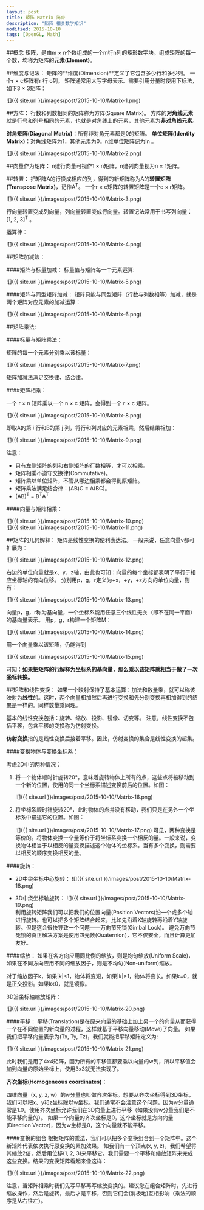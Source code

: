 ```yaml
---
layout: post
title: 矩阵 Matrix 简介
description: "矩阵 相关数学知识"
modified: 2015-10-10
tags: [OpenGL, Math]
---
```


##概念
矩阵，是由m × n个数组成的一个m行n列的矩形数字块。组成矩阵的每一个数，均称为矩阵的**元素(Element)**。

##维度与记法：
矩阵的**维度(Dimension)**定义了它包含多少行和多少列。
一个r × c矩阵有r 行 c列。
矩阵通常用大写字母表示。需要引用分量时使用下标法，如下3 × 3矩阵：

![]({{ site.url }}/images/post/2015-10-10/Matrix-1.png)

##方阵：
行数和列数相同的矩阵称为方阵(Square Matrix)。
方阵的**对角线元素**就是行号和列号相同的元素，也就是对角线上的元素，其他元素为**非对角线元素**。

**对角矩阵(Diagonal Matrix)**：所有非对角元素都是0的矩阵。
**单位矩阵(Identity Matrix)**：对角线矩阵为1，其他元素为0。n维单位矩阵记为In 。

![]({{ site.url }}/images/post/2015-10-10/Matrix-2.png)

##向量作为矩阵：
n维行向量可视作1 × n矩阵，n维列向量视为n × 1矩阵。

##转置：
把矩阵A的行换成相应的列，得到的新矩阵称为A的**转置矩阵(Transpose Matrix)**，记作A<sup>T</sup>。
一个r × c矩阵的转置矩阵是一个c × r矩阵。

![]({{ site.url }}/images/post/2015-10-10/Matrix-3.png)

行向量转置变成列向量，列向量转置变成行向量。转置记法常用于书写列向量：[1, 2, 3]<sup>T</sup> 。

运算律：

![]({{ site.url }}/images/post/2015-10-10/Matrix-4.png)

##矩阵加减法：

####矩阵与标量加减：
标量值与矩阵每一个元素运算:

![]({{ site.url }}/images/post/2015-10-10/Matrix-5.png)

####矩阵与同型矩阵加减：
矩阵只能与同型矩阵（行数与列数相等）加减，就是两个矩阵对应元素的加减运算：

![]({{ site.url }}/images/post/2015-10-10/Matrix-6.png)
	
##矩阵乘法:

####标量与矩阵乘法：

矩阵的每一个元素分别乘以该标量：
	
![]({{ site.url }}/images/post/2015-10-10/Matrix-7.png)

矩阵加减法满足交换律、结合律。

####矩阵相乘：

一个 r × n 矩阵乘以一个 n × c 矩阵，会得到一个 r × c 矩阵。
	
![]({{ site.url }}/images/post/2015-10-10/Matrix-8.png)

即取A的第 i 行和B的第 j 列，将行和列对应的元素相乘，然后结果相加：
	
![]({{ site.url }}/images/post/2015-10-10/Matrix-9.png)
	
注意：

* 只有左侧矩阵的列和右侧矩阵的行数相等，才可以相乘。
* 矩阵相乘不遵守交换律(Commutative)。
* 矩阵乘以单位矩阵，不管从哪边相乘都会得到原矩阵。
* 矩阵乘法满足结合律：(AB)C = A(BC)。
* (AB)<sup>T</sup> = B<sup>T</sup>A<sup>T</sup>
		
####向量与矩阵相乘：
	
![]({{ site.url }}/images/post/2015-10-10/Matrix-10.png)	
![]({{ site.url }}/images/post/2015-10-10/Matrix-11.png)	
        
##矩阵的几何解释：
矩阵是线性变换的便利表达法。
一般来说，任意向量v都可扩展为：

![]({{ site.url }}/images/post/2015-10-10/Matrix-12.png)	

右边的单位向量就是x、y、z轴，由此也可知：向量的每个坐标都表明了平行于相应坐标轴的有向位移。
分别用p，g，r定义为+x，+y，+z方向的单位向量，则有：

![]({{ site.url }}/images/post/2015-10-10/Matrix-13.png)	

向量p，g，r称为基向量，一个坐标系能用任意三个线性无关（即不在同一平面）的基向量表示。
用p，g，r构建一个矩阵M：

![]({{ site.url }}/images/post/2015-10-10/Matrix-14.png)	

用一个向量乘以该矩阵，仍能得到

![]({{ site.url }}/images/post/2015-10-10/Matrix-15.png)
	
可知：**如果把矩阵的行解释为坐标系的基向量，那么乘以该矩阵就相当于做了一次坐标转换。**


##矩阵和线性变换：
如果一个映射保持了基本运算：加法和数量乘，就可以称该映射为**线性**的。这时，两个向量相加然后再进行变换和先分别变换再相加得到的结果是一样的。同样数量乘同理。

基本的线性变换包括：旋转、缩放、投影、镜像、切变等。
注意，线性变换不包括平移，包含平移的变换称为仿射变换。

**仿射变换**指的是线性变换后接着平移。因此，仿射变换的集合是线性变换的超集。

####变换物体与变换坐标系：

考虑2D中的两种情况：

1. 将一个物体顺时针旋转20°，意味着旋转物体上所有的点，这些点将被移动到一个新的位置，使用的同一个坐标系描述变换前后的位置。如图：

    ![]({{ site.url }}/images/post/2015-10-10/Matrix-16.png)

2. 将坐标系顺时针旋转20°，此时物体的点并没有移动，我们只是在另外一个坐标系中描述它的位置。如图：

    ![]({{ site.url }}/images/post/2015-10-10/Matrix-17.png)    可见，两种变换是等价的。将物体变换一个量等价于将坐标系变换一个相反的量。一般来说，变换物体相当于以相反的量变换描述这个物体的坐标系。当有多个变换，则需要以相反的顺序变换相反的量。

####旋转：

* 2D中绕坐标中心旋转：
    ![]({{ site.url }}/images/post/2015-10-10/Matrix-18.png)
    
* 3D中绕坐标轴旋转：
    ![]({{ site.url }}/images/post/2015-10-10/Matrix-19.png)    
    利用旋转矩阵我们可以把我们的位置向量(Position Vectors)沿一个或多个轴进行旋转。也可以把多个矩阵结合起来，比如先沿着X轴旋转再沿着Y轴旋转。但是这会很快导致一个问题——万向节死锁(Gimbal Lock)。
    避免万向节死锁的真正解决方案是使用四元数(Quaternion)，它不仅安全，而且计算更加友好。
    
####缩放：
如果在各方向应用同比例的缩放，则是均匀缩放(Uniform Scale)，如果在不同方向应用不同的缩放因子，则是不均匀(Non-uniform)缩放。

对于缩放因子k，如果\|k\|<1，物体将变短，如果\|k\|>1，物体将变长。如果k=0，就是正交投影。如果k<0，就是镜像。

3D沿坐标轴缩放矩阵：

![]({{ site.url }}/images/post/2015-10-10/Matrix-20.png)

####平移：
平移(Translation)是在原来向量的基础上加上另一个的向量从而获得一个在不同位置的新向量的过程，这样就基于平移向量移动(Move)了向量。
如果我们把平移向量表示为(Tx, Ty, Tz)，我们就能把平移矩阵定义为:

![]({{ site.url }}/images/post/2015-10-10/Matrix-21.png)

此时我们是用了4x4矩阵，因为所有的平移值都要乘以向量的w列，所以平移值会加到向量的原始坐标上，使用3x3就无法实现了。

**齐次坐标(Homogeneous coordinates)：**

四维向量（x, y, z, w）的w分量也叫做齐次坐标。想要从齐次坐标得到3D坐标，我们可以把x、y和z坐标除以w坐标。我们通常不会注意这个问题，因为w分量通常是1.0。使用齐次坐标允许我们在3D向量上进行平移（如果没有w分量我们是不能平移向量的）。
如果一个向量的齐次坐标是0，这个坐标就是方向向量(Direction Vector)，因为w坐标是0，这个向量就不能平移。

####变换的组合
根据矩阵的乘法，我们可以把多个变换组合到一个矩阵中。这个新矩阵代表依次执行原变换的累加效果。
如我们有一个顶点(x, y, z)，我们希望将其缩放2倍，然后用位移(1, 2, 3)来平移它。我们需要一个平移和缩放矩阵来完成这些变换。结果的变换矩阵看起来像这样：

![]({{ site.url }}/images/post/2015-10-10/Matrix-22.png)

注意，当矩阵相乘时我们先写平移再写缩放变换的。建议您在组合矩阵时，先进行缩放操作，然后是旋转，最后才是平移，否则它们会(消极地)互相影响（乘法的顺序是从右往左）。

